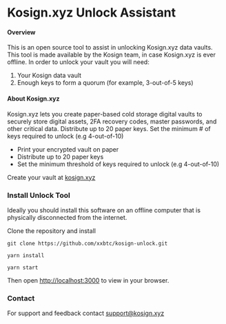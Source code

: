 # Kosign.xyz Unlock Assistant


#### Overview
This is an open source tool to assist in unlocking Kosign.xyz data vaults.
This tool is made available by the Kosign team, in case Kosign.xyz is ever offline.
In order to unlock your vault you will need:
1. Your Kosign data vault 
2. Enough keys to form a quorum (for example, 3-out-of-5 keys)


#### About Kosign.xyz
Kosign.xyz lets you create paper-based cold storage digital vaults to securely 
store digital assets, 2FA recovery codes, master passwords, and other critical data.
Distribute up to 20 paper keys. Set the minimum # of keys required to unlock (e.g 4-out-of-10) 
 
* Print your encrypted vault on paper 
* Distribute up to 20 paper keys 
* Set the minimum threshold of keys required to unlock (e.g 4-out-of-10) 

 
Create your vault at [kosign.xyz](https://kosign.xyz)


### Install Unlock Tool
Ideally you should install this software on an offline 
computer that is physically disconnected from the internet. 

Clone the repository and install

```git clone https://github.com/xxbtc/kosign-unlock.git```

```yarn install```

```yarn start```

Then open [http://localhost:3000](http://localhost:3000) to view in your browser.



### Contact
For support and feedback contact [support@kosign.xyz](mailto:support@kosign.xyz)
